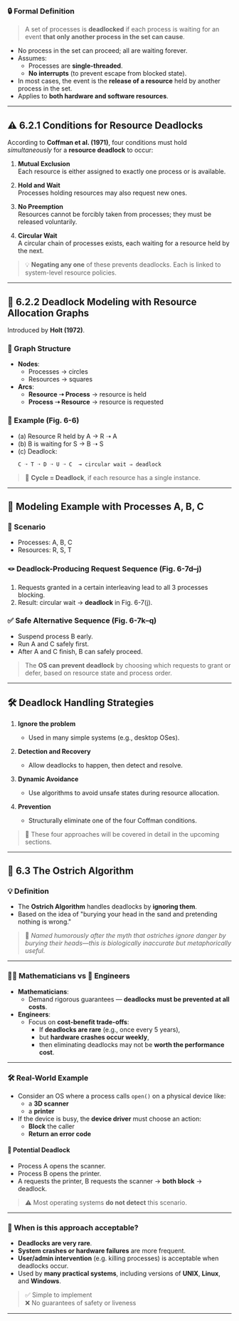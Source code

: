 
### 🔒 Formal Definition

> A set of processes is **deadlocked** if each process is waiting for an event **that only another process in the set can cause**.

- No process in the set can proceed; all are waiting forever.
- Assumes:
  - Processes are **single-threaded**.
  - **No interrupts** (to prevent escape from blocked state).
- In most cases, the event is the **release of a resource** held by another process in the set.
- Applies to **both hardware and software resources**.

---

## ⚠️ 6.2.1 Conditions for Resource Deadlocks

According to **Coffman et al. (1971)**, four conditions must hold *simultaneously* for a **resource deadlock** to occur:

1. **Mutual Exclusion**  
   Each resource is either assigned to exactly one process or is available.

2. **Hold and Wait**  
   Processes holding resources may also request new ones.

3. **No Preemption**  
   Resources cannot be forcibly taken from processes; they must be released voluntarily.

4. **Circular Wait**  
   A circular chain of processes exists, each waiting for a resource held by the next.

> 💡 **Negating any one** of these prevents deadlocks. Each is linked to system-level resource policies.

---

## 🔁 6.2.2 Deadlock Modeling with Resource Allocation Graphs

Introduced by **Holt (1972)**.

### 📘 Graph Structure

- **Nodes**:
  - Processes → circles
  - Resources → squares
- **Arcs**:
  - **Resource ➝ Process** → resource is held
  - **Process ➝ Resource** → resource is requested

### 🧩 Example (Fig. 6-6)

- (a) Resource R held by A → R ➝ A
- (b) B is waiting for S → B ➝ S
- (c) Deadlock:
  ```
  C ➝ T ➝ D ➝ U ➝ C  → circular wait ⇒ deadlock
  ```

> 🔄 **Cycle = Deadlock**, if each resource has a single instance.

---

## 🧪 Modeling Example with Processes A, B, C

### 🎯 Scenario

- Processes: A, B, C
- Resources: R, S, T

### 🪢 Deadlock-Producing Request Sequence (Fig. 6-7d–j)

1. Requests granted in a certain interleaving lead to all 3 processes blocking.
2. Result: circular wait → **deadlock** in Fig. 6-7(j).

### ✅ Safe Alternative Sequence (Fig. 6-7k–q)

- Suspend process B early.
- Run A and C safely first.
- After A and C finish, B can safely proceed.

> The **OS can prevent deadlock** by choosing which requests to grant or defer, based on resource state and process order.

---

## 🛠️ Deadlock Handling Strategies

1. **Ignore the problem**  
   - Used in many simple systems (e.g., desktop OSes).

2. **Detection and Recovery**  
   - Allow deadlocks to happen, then detect and resolve.

3. **Dynamic Avoidance**  
   - Use algorithms to avoid unsafe states during resource allocation.

4. **Prevention**  
   - Structurally eliminate one of the four Coffman conditions.

> 📌 These four approaches will be covered in detail in the upcoming sections.

---
## 🦤 6.3 The Ostrich Algorithm

### 💡 Definition
- The **Ostrich Algorithm** handles deadlocks by **ignoring them**.
- Based on the idea of "burying your head in the sand and pretending nothing is wrong."

> 🧠 *Named humorously after the myth that ostriches ignore danger by burying their heads—this is biologically inaccurate but metaphorically useful.*

---

### 👨‍🔬 Mathematicians vs 👷 Engineers

- **Mathematicians**:
  - Demand rigorous guarantees — **deadlocks must be prevented at all costs**.
- **Engineers**:
  - Focus on **cost-benefit trade-offs**:
    - If **deadlocks are rare** (e.g., once every 5 years),
    - but **hardware crashes occur weekly**,
    - then eliminating deadlocks may not be **worth the performance cost**.

---

### 🛠️ Real-World Example

- Consider an OS where a process calls `open()` on a physical device like:
  - a **3D scanner**
  - a **printer**
- If the device is busy, the **device driver** must choose an action:
  - **Block** the caller
  - **Return an error code**

#### 🧩 Potential Deadlock
- Process A opens the scanner.
- Process B opens the printer.
- A requests the printer, B requests the scanner → **both block** → deadlock.

> ⚠️ Most operating systems **do not detect** this scenario.

---

### 📌 When is this approach acceptable?

- **Deadlocks are very rare**.
- **System crashes or hardware failures** are more frequent.
- **User/admin intervention** (e.g. killing processes) is acceptable when deadlocks occur.
- Used by **many practical systems**, including versions of **UNIX**, **Linux**, and **Windows**.

> ✅ Simple to implement  
> ❌ No guarantees of safety or liveness  

---
